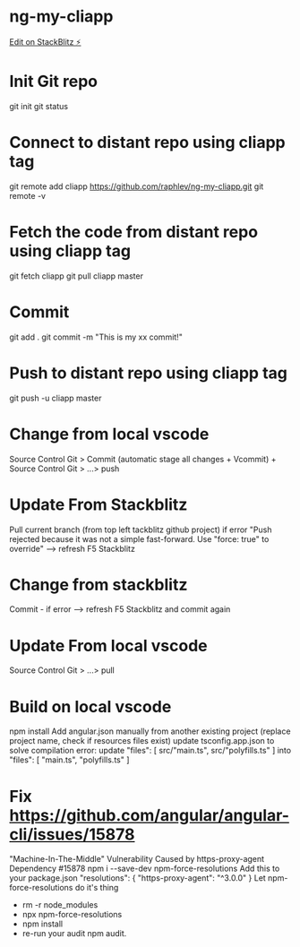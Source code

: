 # ng-my-cliapp

[Edit on StackBlitz ⚡️](https://stackblitz.com/edit/ng-my-cliapp)

# Init Git repo

git init
git status

# Connect to distant repo using cliapp tag

git remote add cliapp https://github.com/raphlev/ng-my-cliapp.git
git remote -v

# Fetch the code from distant repo using cliapp tag

git fetch cliapp
git pull cliapp master

# Commit

git add .
git commit -m "This is my xx commit!"

# Push to distant repo using cliapp tag

git push -u cliapp master

# Change from local vscode

Source Control Git > Commit (automatic stage all changes + Vcommit) + Source Control Git > ...> push

# Update From Stackblitz

Pull current branch (from top left tackblitz github project)
if error "Push rejected because it was not a simple fast-forward. Use "force: true" to override"
--> refresh F5 Stackblitz

# Change from stackblitz

Commit - if error --> refresh F5 Stackblitz and commit again

# Update From local vscode

Source Control Git > ...> pull

# Build on local vscode

npm install
Add angular.json manually from another existing project (replace project name, check if resources files exist)
update tsconfig.app.json to solve compilation error:
    update
        "files": [
            src/"main.ts",
            src/"polyfills.ts"
        ]
    into
        "files": [
            "main.ts",
            "polyfills.ts"
        ]

# Fix https://github.com/angular/angular-cli/issues/15878
"Machine-In-The-Middle" Vulnerability Caused by https-proxy-agent Dependency #15878
npm i --save-dev npm-force-resolutions
Add this to your package.json
    "resolutions": {
        "https-proxy-agent": "^3.0.0"
    }
Let npm-force-resolutions do it's thing
- rm -r node_modules
- npx npm-force-resolutions
- npm install
- re-run your audit npm audit.
